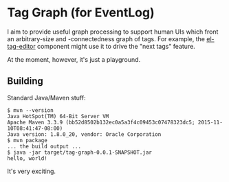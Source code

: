 # Tag Graph (for EventLog)

I aim to provide useful graph processing to support human UIs which front an
arbitrary-size and -connectedness graph of tags. For example, the
[el-tag-editor](https://github.com/barneyb/el-tag-editor) component might use
it to drive the "next tags" feature.

At the moment, however, it's just a playground.

## Building

Standard Java/Maven stuff:

    $ mvn --version
    Java HotSpot(TM) 64-Bit Server VM
    Apache Maven 3.3.9 (bb52d8502b132ec0a5a3f4c09453c07478323dc5; 2015-11-10T08:41:47-08:00)
    Java version: 1.8.0_20, vendor: Oracle Corporation
    $ mvn package
    ... the build output ...
    $ java -jar target/tag-graph-0.0.1-SNAPSHOT.jar 
    hello, world!

It's very exciting.
